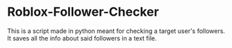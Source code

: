 # Roblox-Follower-Checker
This is a script made in python meant for checking a target user's followers. It saves all the info about said followers in a text file.

